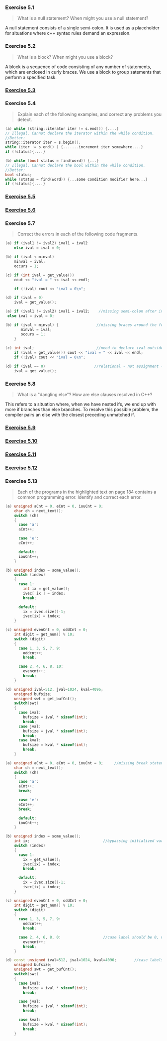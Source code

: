 ### Exercise 5.1
> What is a null statement? When might you use a null statement?

A null statement consists of a single semi-colon. It is used as a placeholder for situations where c++ syntax rules demand an expression.

### Exercise 5.2
> What is a block? When might you use a block?

A block is a sequence of code consisting of any number of statements, which are enclosed in curly braces. We use a block to group satements that perform a specified task.

### [Exercise 5.3](https://github.com/ss-haze/cpp_primer/blob/main/ch05/5-03.cpp)

### Exercise 5.4
> Explain each of the following examples, and correct any problems you detect.
```c++
(a) while (string::iterator iter != s.end()) {....}
// Illegal. Cannot declare the iterator within the while condition.
//Better:
string::iterator iter = s.begin();
while (iter != s.end() ) {.......increment iter somewhere....}
if (!status){....}

(b) while (bool status = find(word)) {...}
// Illegal. Cannot declare the bool within the while condition.
//Better:
bool status;
while (status = find(word)) {...some condition modifier here...}
if (!status){....}
```

### [Exercise 5.5](https://github.com/ss-haze/cpp_primer/blob/main/ch05/5-05.cpp)

### [Exercise 5.6](https://github.com/ss-haze/cpp_primer/blob/main/ch05/5-06.cpp)

### Exercise 5.7
> Correct the errors in each of the following code fragments.
```c++
(a) if (ival1 != ival2) ival1 = ival2      
    else ival = ival = 0;

(b) if (ival < minval)                  
    minval = ival;
    occurs = 1;

(c) if (int ival = get_value())         
    cout << "ival = " << ival << endl;

    if (!ival) cout << "ival = 0\n";

(d) if (ival = 0)
    ival = get_value();
```

```c++
(a) if (ival1 != ival2) ival1 = ival2;    //missing semi-colon after ival2
 else ival = ival = 0;

(b) if (ival < minval) {                 //missing braces around the following statements
       minval = ival;
       occurs = 1;
    }                  
   
(c) int ival;                            //need to declare ival outside of if statement
    if (ival = get_value()) cout << "ival = " << ival << endl;
    if (!ival) cout << "ival = 0\n";

(d) if (ival == 0)                      //relational - not assignment - operator required, 
    ival = get_value();
```

### Exercise 5.8
> What is a "dangling else"? How are else clauses resolved in C++?

This refers to a situation where, when we have nested ifs, we end up with more if branches than else branches. To resolve this possible problem, the compiler pairs an else
with the closest preceding unmatched if.

### [Exercise 5.9](https://github.com/ss-haze/cpp_primer/blob/main/ch05/5-09.cpp)

### [Exercise 5.10](https://github.com/ss-haze/cpp_primer/blob/main/ch05/5-10.cpp)

### [Exercise 5.11](https://github.com/ss-haze/cpp_primer/blob/main/ch05/5-11.cpp)

### [Exercise 5.12](https://github.com/ss-haze/cpp_primer/blob/main/ch05/5-12.cpp)

### Exercise 5.13
> Each of the programs in the highlighted text on page 184 contains a common programming error. Identify and correct each error.
```c++
(a) unsigned aCnt = 0, eCnt = 0, iouCnt = 0;
    char ch = next_text();
    switch (ch) 
    {
      case 'a': 
      aCnt++;

      case 'e': 
      eCnt++;

      default: 
      iouCnt++;
    }

(b) unsigned index = some_value();
    switch (index) 
    {
      case 1:
        int ix = get_value();
        ivec[ ix ] = index;
        break;

      default:
        ix = ivec.size()-1;
        ivec[ix] = index;
    }

(c) unsigned evenCnt = 0, oddCnt = 0;
    int digit = get_num() % 10;
    switch (digit) 
    {
      case 1, 3, 5, 7, 9:
        oddcnt++;
        break;

      case 2, 4, 6, 8, 10:
        evencnt++;
        break;
    }

(d) unsigned ival=512, jval=1024, kval=4096;
    unsigned bufsize;
    unsigned swt = get_bufCnt();
    switch(swt) 
    {
      case ival:
        bufsize = ival * sizeof(int);
        break;
      case jval:
        bufsize = jval * sizeof(int);
        break;
      case kval:
        bufsize = kval * sizeof(int);
        break;
    }
```

```c++
(a) unsigned aCnt = 0, eCnt = 0, iouCnt = 0;     //missing break statenents
    char ch = next_text();
    switch (ch) 
    {
      case 'a': 
      aCnt++;
      break;

      case 'e': 
      eCnt++;
      break;

      default: 
      iouCnt++;
    }

(b) unsigned index = some_value();
    int ix;                                 //bypassing initialized variable 
    switch (index) 
    {
      case 1:
        ix = get_value();
        ivec[ix] = index;
        break;

      default:
        ix = ivec.size()-1;
        ivec[ix] = index;
    }

(c) unsigned evenCnt = 0, oddCnt = 0;
    int digit = get_num() % 10;
    switch (digit) 
    {
      case 1, 3, 5, 7, 9:
        oddcnt++;
        break;

      case 2, 4, 6, 8, 0:                   //case label should be 0, not 10
        evencnt++;
        break;
    }

(d) const unsigned ival=512, jval=1024, kval=4096;        //case labels must be const expressions
    unsigned bufsize;
    unsigned swt = get_bufCnt();
    switch(swt) 
    {
      case ival:
        bufsize = ival * sizeof(int);
        break;

      case jval:
        bufsize = jval * sizeof(int);
        break;

      case kval:
        bufsize = kval * sizeof(int);
        break;
    }
```

